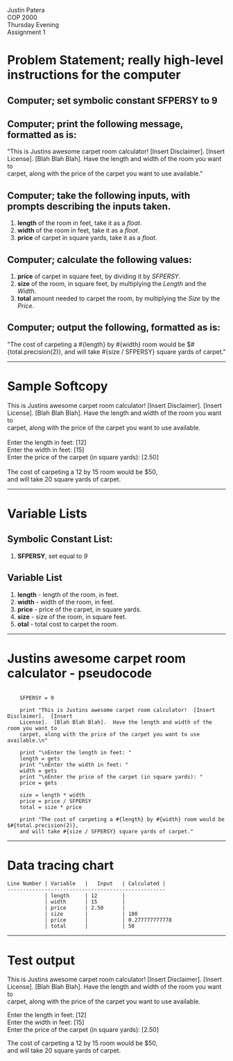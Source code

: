 Justin Patera  
COP 2000  
Thursday Evening  
Assignment 1  

# Problem Statement; really high-level instructions for the computer

## Computer; set symbolic constant SFPERSY to 9

## Computer; print the following message, formatted as is:

"This is Justins awesome carpet room calculator!  [Insert Disclaimer].  [Insert  
License].  [Blah Blah Blah].  Have the length and width of the room you want to  
carpet, along with the price of the carpet you want to use available."

## Computer; take the following inputs, with prompts describing the inputs taken.

1. **length** of the room in feet, take it as a _float_.
2. **width** of the room in feet, take it as a _float_.
3. **price** of carpet in square yards, take it as a _float_.

## Computer; calculate the following values:

1. **price** of carpet in square feet, by dividing it by _SFPERSY_.
2. **size** of the room, in square feet, by multiplying the _Length_ and the _Width_.
3. **total** amount needed to carpet the room, by multiplying the _Size_ by the _Price_.

## Computer; output the following, formatted as is:

"The cost of carpeting a #{length} by #{width} room would be $#{total.precision(2)},
and will take #{size / SFPERSY} square yards of carpet."

--------------------------------------------------------------------------------

# Sample Softcopy

This is Justins awesome carpet room calculator!  [Insert Disclaimer].  [Insert<CR>  
License].  [Blah Blah Blah].  Have the length and width of the room you want to<CR>  
carpet, along with the price of the carpet you want to use available.<CR>  
<CR>  
Enter the length in feet: [12]<CR>  
Enter the width in feet: [15]<CR>  
Enter the price of the carpet (in square yards): [2.50]<CR>  
<CR>  
The cost of carpeting a 12 by 15 room would be $50,<CR>  
and will take 20 square yards of carpet.<CR>  

--------------------------------------------------------------------------------

# Variable Lists

## Symbolic Constant List:
1. **SFPERSY**, set equal to _9_  

## Variable List
1. **length** - length of the room, in feet.
2. **width** - width of the room, in feet.
3. **price** - price of the carpet, in square yards.
4. **size** - size of the room, in square feet.
5. **otal** - total cost to carpet the room.

--------------------------------------------------------------------------------

# Justins awesome carpet room calculator - pseudocode

~~~~~~~~~~~~~~~~~~~~~~~~~~~~~~~~~~~~~~~~~~~~~~~~~~~~ { .ruby .numberLines}

	SFPERSY = 9

	print "This is Justins awesome carpet room calculator!  [Insert Disclaimer].  [Insert
	License].  [Blah Blah Blah].  Have the length and width of the room you want to
	carpet, along with the price of the carpet you want to use available.\n"

	print "\nEnter the length in feet: "
	length = gets
	print "\nEnter the width in feet: "
	width = gets
	print "\nEnter the price of the carpet (in square yards): "
	price = gets

	size = length * width
	price = price / SFPERSY
	total = size * price

	print "The cost of carpeting a #{length} by #{width} room would be $#{total.precision(2)},
	and will take #{size / SFPERSY} square yards of carpet."

~~~~~~~~~~~~~~~~~~~~~~~~~~~~~~~~~~~~~~~~~~~~~~~~~~~~~~~~~~~~~~~~~~~~~~~~~~~~~~~~

--------------------------------------------------------------------------------

# Data tracing chart

	Line Number | Variable   |   Input   | Calculated |
	---------------------------------------------------
	            | length     | 12        |
	            | width      | 15        |
	            | price      | 2.50      |
	            | size       |           | 180
	            | price      |           | 0.277777777778
	            | total      |           | 50

--------------------------------------------------------------------------------

# Test output

This is Justins awesome carpet room calculator!  [Insert Disclaimer].  [Insert  
License].  [Blah Blah Blah].  Have the length and width of the room you want to  
carpet, along with the price of the carpet you want to use available.  
  
Enter the length in feet: [12]  
Enter the width in feet: [15]  
Enter the price of the carpet (in square yards): [2.50]  
  
The cost of carpeting a 12 by 15 room would be $50,  
and will take 20 square yards of carpet.  
